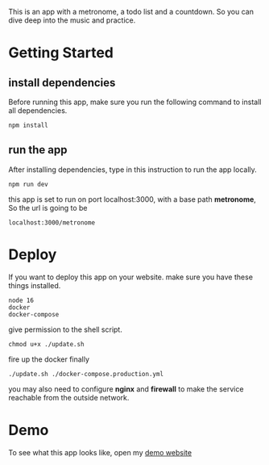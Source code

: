 This is an app with a metronome, a todo list and a countdown. So you can dive deep into the music and practice.
# Getting Started
## install dependencies
Before running this app, make sure you run the following command to install all dependencies.
    
    npm install

## run the app
After installing dependencies, type in this instruction to run the app locally.
    
    npm run dev

this app is set to run on port localhost:3000, with a base path **metronome**, So the url is going to be
    
    localhost:3000/metronome

# Deploy
If you want to deploy this app on your website. make sure you have these things installed.

    node 16
    docker
    docker-compose

give permission to the shell script.

    chmod u+x ./update.sh

fire up the docker finally

    ./update.sh ./docker-compose.production.yml

you may also need to configure **nginx** and **firewall** to make the service reachable from the outside network.

    
# Demo
To see what this app looks like, open my [demo website](http://doggyspace.fun/metronome)

